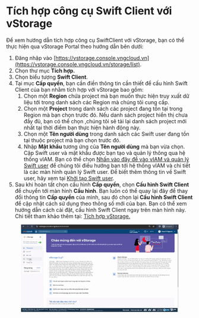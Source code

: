 # Tích hợp công cụ Swift Client với vStorage

Để xem hướng dẫn tích hợp công cụ SwiftClient với vStorage, bạn có thể thực hiện qua vStorage Portal theo hướng dẫn bên dưới:&#x20;

1. Đăng nhập vào [https://vstorage.console.vngcloud.vn](https://vstorage.console.vngcloud.vn/storage/list).
2. Chọn thư mục **Tích hợp.**
3. Chọn biểu tượng **Swift Client**.
4. Tại mục **Cấp quyền**, bạn cần điền thông tin cần thiết để cấu hình Swift Client của bạn nhằm tích hợp với vStorage bao gồm:
   1. Chọn một **Region** chứa project mà bạn muốn thực hiện truy xuất dữ liệu tới trong danh sách các Region mà chúng tôi cung cấp.
   2. Chọn một **Project** trong danh sách các project đang tồn tại trong Region mà bạn chọn trước đó. Nếu danh sách project hiển thị chưa đầy đủ, bạn có thể chọn ,chúng tôi sẽ tải lại danh sách project mới nhất tại thời điểm bạn thực hiện hành động này.
   3. Chọn một **Tên người dùng** trong danh sách các Swift user đang tồn tại thuộc project mà bạn chọn trước đó.
   4. Nhập **Mật khẩu** tương ứng của **Tên người dùng** mà bạn vừa chọn. Cặp Swift user và mật khẩu được bạn tạo và quản lý thông qua hệ thống vIAM. Bạn có thể chọn [Nhấn vào đây để vào vIAM và quản lý Swift user](https://hcm-3.console.vngcloud.vn/iam/vstorage-credentials/swift) để chúng tôi điều hướng bạn tới hệ thống vIAM và chi tiết là các màn hình quản lý Swift user. Để biết thêm thông tin về Swift user, hãy xem tại [Khởi tạo Swift user](https://docs.vngcloud.vn/pages/viewpage.action?pageId=59804859).
5. Sau khi hoàn tất chọn cấu hình **Cấp quyền**, chọn **Cấu hình Swift Client** để chuyển tới màn hình **Cấu hình**. Bạn luôn có thể quay lại đây để thay đổi thông tin **Cấp quyền** của mình, sau đó chọn lại **Cấu hình Swift Client** để cập nhật cách sử dụng theo thông số mới của bạn. Bạn có thể xem hướng dẫn cách cài đặt, cấu hình Swift Client ngay trên màn hình này. Chi tiết tham khảo thêm tại: [Tích hợp vStorage.](https://vstorage.console.vngcloud.vn/integration/integration)

<figure><img src="../../../../.gitbook/assets/Tich_hop_Swift_Client.gif" alt=""><figcaption></figcaption></figure>
